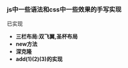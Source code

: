 ### js中一些语法和css中一些效果的手写实现

已实现
 +   **三栏布局:双飞翼,圣杯布局**
 +   **new方法**
 +   **深克隆**
 +   **add(1)(2)(3)的实现**

